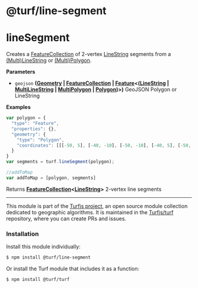 # @turf/line-segment

# lineSegment

Creates a [FeatureCollection](http://geojson.org/geojson-spec.html#feature-collection-objects) of 2-vertex [LineString](http://geojson.org/geojson-spec.html#linestring) segments from a [(Multi)LineString](http://geojson.org/geojson-spec.html#linestring) or [(Multi)Polygon](http://geojson.org/geojson-spec.html#polygon).

**Parameters**

-   `geojson` **([Geometry](http://geojson.org/geojson-spec.html#geometry) \| [FeatureCollection](http://geojson.org/geojson-spec.html#feature-collection-objects) \| [Feature](http://geojson.org/geojson-spec.html#feature-objects)&lt;([LineString](http://geojson.org/geojson-spec.html#linestring) \| [MultiLineString](http://geojson.org/geojson-spec.html#multilinestring) \| [MultiPolygon](http://geojson.org/geojson-spec.html#multipolygon) \| [Polygon](http://geojson.org/geojson-spec.html#polygon))>)** GeoJSON Polygon or LineString

**Examples**

```javascript
var polygon = {
  "type": "Feature",
  "properties": {},
  "geometry": {
    "type": "Polygon",
    "coordinates": [[[-50, 5], [-40, -10], [-50, -10], [-40, 5], [-50, 5]]]
  }
}
var segments = turf.lineSegment(polygon);

//addToMap
var addToMap = [polygon, segments]
```

Returns **[FeatureCollection](http://geojson.org/geojson-spec.html#feature-collection-objects)&lt;[LineString](http://geojson.org/geojson-spec.html#linestring)>** 2-vertex line segments

<!-- This file is automatically generated. Please don't edit it directly:
if you find an error, edit the source file (likely index.js), and re-run
./scripts/generate-readmes in the turf project. -->

---

This module is part of the [Turfjs project](http://turfjs.org/), an open source
module collection dedicated to geographic algorithms. It is maintained in the
[Turfjs/turf](https://github.com/Turfjs/turf) repository, where you can create
PRs and issues.

### Installation

Install this module individually:

```sh
$ npm install @turf/line-segment
```

Or install the Turf module that includes it as a function:

```sh
$ npm install @turf/turf
```
